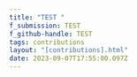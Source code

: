 ```yaml
---
title: "TEST "
f_submission: TEST
f_github-handle: TEST
tags: contributions
layout: "[contributions].html"
date: 2023-09-07T17:55:00.097Z
---
```

